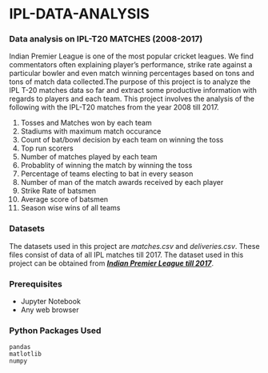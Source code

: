 # IPL-DATA-ANALYSIS
### Data analysis on IPL-T20 MATCHES (2008-2017)
Indian Premier League is one of the most popular cricket leagues. We find commentators often explaining player’s performance, strike rate against a particular bowler and even match winning percentages based on tons and tons of match data collected.The purpose of this project is to analyze the IPL T-20 matches data so far and extract some productive information with regards to players and each team. 
This project involves the analysis of the following with the IPL-T20 matches from the year 2008 till 2017.
1. Tosses and Matches won by each team
2. Stadiums with maximum match occurance
3. Count of bat/bowl decision by each team on winning the toss
4. Top run scorers
5. Number of matches played by each team
6. Probablity of winning the match by winning the toss
7. Percentage of teams electing to bat in every season
8. Number of man of the match awards received by each player
9. Strike Rate of batsmen
10. Average score of batsmen
11. Season wise wins of all teams
### Datasets
The datasets used in this project are _matches.csv_ and _deliveries.csv_. These files consist of data of all IPL matches till 2017. The dataset used in this project can be obtained from [_**Indian Premier League till 2017**_](https://www.kaggle.com/raghu07/ipl-data-till-2017).
### Prerequisites
- Jupyter Notebook
- Any web browser
### Python Packages Used
``` 
pandas
matlotlib
numpy
```
